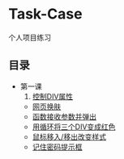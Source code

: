 # Task-Case
个人项目练习

## 目录
* 第一课  
  1. [控制DIV属性](./lesson-01.html)  
  * [网页换肤](./lesson-02.html)  
  * [函数接收参数并弹出](./lesson-03.html)  
  * [用循环将三个DIV变成红色](./lesson-04.html)  
  * [鼠标移入/移出改变样式](./lesson-05.html)  
  * [记住密码提示框](./lesson-06.html)  
 
